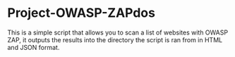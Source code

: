 # Project-OWASP-ZAPdos

This is a simple script that allows you to scan a list of websites with OWASP ZAP, it outputs the results into the directory the script is ran from in HTML and JSON format.

